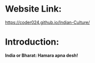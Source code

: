 # Website Link: 
https://coder024.github.io/Indian-Culture/

# Introduction:

<b>India or Bharat: Hamara apna desh!</b>

